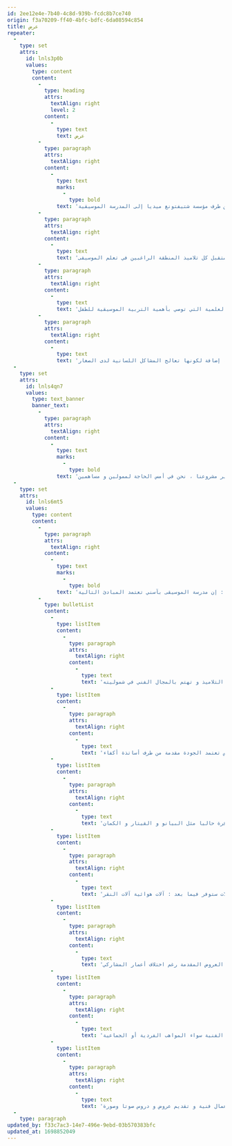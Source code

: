 ```yaml
---
id: 2ee12e4e-7b40-4c8d-939b-fcdc8b7ce740
origin: f3a70209-ff40-4bfc-bdfc-6da08594c854
title: عرض
repeater:
  -
    type: set
    attrs:
      id: lnls3p0b
      values:
        type: content
        content:
          -
            type: heading
            attrs:
              textAlign: right
              level: 2
            content:
              -
                type: text
                text: عرض
          -
            type: paragraph
            attrs:
              textAlign: right
            content:
              -
                type: text
                marks:
                  -
                    type: bold
                text: 'اﻟﻌﺮض اﻟﻤﻘﺪم ﻣﻦ ﻃﺮف ﻣﺆﺳﺴﺔ ﺷﺘﻴﻔﺘﻮﻧﻎ ﻣﻴﺪﻳﺎ إﻟﻰ اﻟﻤﺪرﺳﺔ اﻟﻤﻮﺳﻴﻘﻴﺔ '
          -
            type: paragraph
            attrs:
              textAlign: right
            content:
              -
                type: text
                text: 'ﺗﺴﺘﻨﺪ ﻫﺬه اﻟﻤﺪرﺳﺔ ﻋﻠﻰ ﻣﻘﺎرﺑﺔ اﻟﻨﻮع اﻻﺟﺘﻤﺎﻋﻲ ﺣﻴﺚ ﻳﺪرس ﻓﻴﻬﺎ اﻟﺬﻛﻮر و اﻹﻧﺎث ﺟﻨﺒﺎ ﻟﺠﻨﺐ. ﻛﻤﺎ أن ﻫﺬه اﻟﻤﺪرﺳﺔ ﻻ ﺗﺴﺘﻘﺒﻞ ﻓﻘﻂ ﺗﻼﻣﻴﺬ ﻣﺮﻛﺰ آﺳﻨﻲ ﺑﻞ ﺳﺘﺴﺘﻘﺒﻞ ﻛﻞ ﺗﻼﻣﻴﺬ اﻟﻤﻨﻄﻘﺔ اﻟﺮاﻏﺒﻴﻦ ﻓﻲ ﺗﻌﻠﻢ اﻟﻤﻮﺳﻴﻘﻰ.'
          -
            type: paragraph
            attrs:
              textAlign: right
            content:
              -
                type: text
                text: 'إن ﻋﻤﻞ ﻫﺬه اﻟﻤﺪرﺳﺔ ﻳﺴﺘﻨﺪ إﻟﻰ اﻟﻤﻌﺮﻓﺔ اﻟﻌﻠﻤﻴﺔ اﻟﺘﻲ ﺗﻮﺻﻲ ﺑﺄﻫﻤﻴﺔ اﻟﺘﺮﺑﻴﺔ اﻟﻤﻮﺳﻴﻘﻴﺔ ﻟﻠﻄﻔﻞ.'
          -
            type: paragraph
            attrs:
              textAlign: right
            content:
              -
                type: text
                text: 'و ﺣﺴﺐ اﻟﺪﻛﺘﻮر ﺟﻴﺮاﻟﺪ ﻫﻮﺗﺮ ﻣﺪﻳﺮ ﻣﺮﻛﺰ اﻷﺑﺤﺎث ﻓﻲ ﻋﻠﻢ اﻟﻮﻗﺎﻳﺔ اﻟﻌﺼﺒﻴﺔ اﻟﺒﻴﻮﻟﻮﺟﻴﺔ ﻓﻲ ﺟﺎﻣﻌﺘﻲ ﻛﻮﺗﻴﻨﻚ و ﻣﺎﻧﻬﺎﺗﻦ "ﻓﺈﻧﻪ أﻣﺮ ﻣﺪﻫﺶ ﻣﺪى ﻗﺪرة اﻟﺘﺮﺑﻴﺔ اﻟﻤﻮﺳﻴﻘﻴﺔ ﻋﻠﻰ ﺗﻄﻮﻳﺮ اﻟﻌﻘﻞ اﻟﺒﺸﺮي ﺧﺎﺻﺔ ﻟﺪى اﻷﻃﻔﺎل. ﻟﺬﻟﻚ ﻓﺈن اﻟﺘﺮﺑﻴﺔ اﻟﻤﻮﺳﻴﻘﻴﺔ ﻻﺑﺪ أن ﺗﻜﻮن ﻣﻼزﻣﺔ ﻟﻜﻞ ﻋﻤﻠﻴﺔ ﺗﻌﻠﻴﻤﻴﺔ ﺗﻌﻠﻤﻴﺔ." و ﻫﺬا ﻣﺎ أﻛﺪﺗﻪ ﻣﺆﺳﺴﺔ روﺛﻤﺎن للأﺑﺤﺎث ﻓﻲ أوﻧﺘﺎرﻳﻮ إذ ﺟﺎء ﻓﻲ ﺗﻘﺮﻳﺮ ﻟﻬﺎ أن اﻟﻤﻮﺳﻴﻘﻰ ﺗﺴﺎﻋﺪ ﻋﻠﻰ اﻟﻤﺮوﻧﺔ اﻟﻔﻜﺮﻳﺔ و ﺗﻨﻤﻲ اﻟﻘﺪرة ﻋﻠﻰ اﻟﺘﺮﻛﻴﺰ ﻋﻠﻰ اﻷﻓﻜﺎر اﻟﺠﺪﻳﺪة ﺑﺴﺮﻋﺔ إﺿﺎﻓﻴﺔ، إﺿﺎﻓﺔ ﻟﻜﻮﻧﻬﺎ ﺗﻌﺎﻟﺞ اﻟﻤﺸﺎﻛﻞ اﻟﻠﺴﺎﻧﻴﺔ ﻟﺪى اﻟﺼﻐﺎر'
  -
    type: set
    attrs:
      id: lnls4qn7
      values:
        type: text_banner
        banner_text:
          -
            type: paragraph
            attrs:
              textAlign: right
            content:
              -
                type: text
                marks:
                  -
                    type: bold
                text: 'لأجل تحقيق و تطوير مشروعنا ، نحن في أمس الحاجة لممولين و مساهمين .'
  -
    type: set
    attrs:
      id: lnls6mt5
      values:
        type: content
        content:
          -
            type: paragraph
            attrs:
              textAlign: right
            content:
              -
                type: text
                marks:
                  -
                    type: bold
                text: 'إن ﻣﺪرﺳﺔ اﻟﻤﻮﺳﻴﻘﻰ ﺑﺂﺳﻨﻲ ﺗﻌﺘﻤﺪ اﻟﻤﺒﺎدئ اﻟﺘﺎﻟﻴﺔ :'
          -
            type: bulletList
            content:
              -
                type: listItem
                content:
                  -
                    type: paragraph
                    attrs:
                      textAlign: right
                    content:
                      -
                        type: text
                        text: 'دروس ﺗﻨﺎﺳﺐ ﻣﺴﺘﻮى اﻟﺘﻼﻣﻴﺬ و ﺗﻬﺘﻢ ﺑﺎﻟﻤﺠﺎل اﻟﻔﻨﻲ ﻓﻲ ﺷﻤﻮﻟﻴﺘﻪ'
              -
                type: listItem
                content:
                  -
                    type: paragraph
                    attrs:
                      textAlign: right
                    content:
                      -
                        type: text
                        text: 'دروس ﺗﻌﺘﻤﺪ اﻟﺠﻮدة ﻣﻘﺪﻣﺔ ﻣﻦ ﻃﺮف أﺳﺎﺗﺬة أﻛﻔﺎء'
              -
                type: listItem
                content:
                  -
                    type: paragraph
                    attrs:
                      textAlign: right
                    content:
                      -
                        type: text
                        text: 'ﺗﻌﻠﻢ آﻻت ﻣﺘﻮﻓﺮة ﺣﺎﻟﻴﺎ ﻣﺜﻞ اﻟﺒﻴﺎﻧﻮ و اﻟﻘﻴﺘﺎر و اﻟﻜﻤﺎن'
              -
                type: listItem
                content:
                  -
                    type: paragraph
                    attrs:
                      textAlign: right
                    content:
                      -
                        type: text
                        text: 'ﺗﻌﻠﻢ آﻻت ﺳﺘﻮﻓﺮ ﻓﻴﻤﺎ ﺑﻌﺪ : آﻻت ﻫﻮاﺋﻴﺔ آﻻت اﻟﻨﻘﺮ'
              -
                type: listItem
                content:
                  -
                    type: paragraph
                    attrs:
                      textAlign: right
                    content:
                      -
                        type: text
                        text: 'عمل جماعي في كل العروض المقدمة رغم اختلاف أعمار المشاركي'
              -
                type: listItem
                content:
                  -
                    type: paragraph
                    attrs:
                      textAlign: right
                    content:
                      -
                        type: text
                        text: 'اﻟﺘﻨﻮﻳﻪ ﺑﺎﻟﺘﻼﻣﻴﺬ اﻟﻤﺘﻔﻮﻗﻴﻦ و ﺗﺸﺠﻴﻌﻬﻢ أﺛﻨﺎء اﻟﺤﻔﻼت و اﻟﺘﻈﺎﻫﺮات اﻟﻔﻨﻴﺔ ﺳﻮاء اﻟﻤﻮاﻫﺐ اﻟﻔﺮدﻳﺔ أو اﻟﺠﻤﺎﻋﻴﺔ'
              -
                type: listItem
                content:
                  -
                    type: paragraph
                    attrs:
                      textAlign: right
                    content:
                      -
                        type: text
                        text: 'إﻧﺘﺎج أﻋﻤﺎل ﻓﻨﻴﺔ و ﺗﻘﺪﻳﻢ ﻋﺮوض و دروس ﺻﻮﺗﺎ وﺻﻮرة'
  -
    type: paragraph
updated_by: f33c7ac3-14e7-496e-9ebd-03b570383bfc
updated_at: 1698852049
---
```

